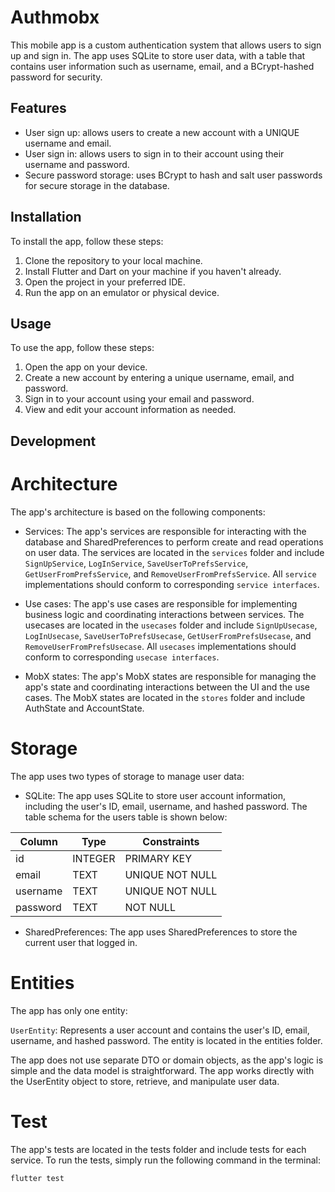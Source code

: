 # Authmobx

This mobile app is a custom authentication system that allows users to sign up and sign in. The app uses SQLite to store user data, with a table that contains user information such as username, email, and a BCrypt-hashed password for security.

## Features

* User sign up: allows users to create a new account with a UNIQUE username and email.
* User sign in: allows users to sign in to their account using their username and password.
* Secure password storage: uses BCrypt to hash and salt user passwords for secure storage in the database.

## Installation
To install the app, follow these steps:

1. Clone the repository to your local machine.
2. Install Flutter and Dart on your machine if you haven't already.
3. Open the project in your preferred IDE.
4. Run the app on an emulator or physical device.

## Usage
To use the app, follow these steps:

1. Open the app on your device.
2. Create a new account by entering a unique username, email, and password.
3. Sign in to your account using your email and password.
4. View and edit your account information as needed.

## Development 

# Architecture

The app's architecture is based on the following components:

- Services: The app's services are responsible for interacting with the database and SharedPreferences to perform create and read operations on user data. The services are located in the ```services``` folder and include ```SignUpService```, ```LogInService```, ```SaveUserToPrefsService```, ```GetUserFromPrefsService```, and ```RemoveUserFromPrefsService```. All ```service``` implementations should conform to corresponding ```service interfaces```.

- Use cases: The app's use cases are responsible for implementing business logic and coordinating interactions between services. The usecases are located in the ```usecases``` folder and include ```SignUpUsecase```, ```LogInUsecase```, ```SaveUserToPrefsUsecase```, ```GetUserFromPrefsUsecase```, and ```RemoveUserFromPrefsUsecase```. All ```usecases``` implementations should conform to corresponding ```usecase interfaces```.

- MobX states: The app's MobX states are responsible for managing the app's state and coordinating interactions between the UI and the use cases. The MobX states are located in the ```stores``` folder and include AuthState and AccountState.

# Storage

The app uses two types of storage to manage user data:

* SQLite: The app uses SQLite to store user account information, including the user's ID, email, username, and hashed password. The table schema for the users table is shown below:

| Column   | Type     | Constraints     |
|----------|----------|----------------|
| id       | INTEGER  | PRIMARY KEY     |
| email    | TEXT     | UNIQUE NOT NULL |
| username | TEXT     | UNIQUE NOT NULL |
| password | TEXT     | NOT NULL       |


* SharedPreferences: The app uses SharedPreferences to store the current user that logged in.

# Entities

The app has only one entity:

```UserEntity```: Represents a user account and contains the user's ID, email, username, and hashed password. The entity is located in the entities folder.

The app does not use separate DTO or domain objects, as the app's logic is simple and the data model is straightforward. The app works directly with the UserEntity object to store, retrieve, and manipulate user data.

# Test

The app's tests are located in the tests folder and include tests for each service. To run the tests, simply run the following command in the terminal:

```flutter test```




